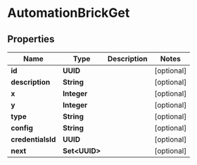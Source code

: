 

# AutomationBrickGet


## Properties

| Name | Type | Description | Notes |
|------------ | ------------- | ------------- | -------------|
|**id** | **UUID** |  |  [optional] |
|**description** | **String** |  |  [optional] |
|**x** | **Integer** |  |  [optional] |
|**y** | **Integer** |  |  [optional] |
|**type** | **String** |  |  [optional] |
|**config** | **String** |  |  [optional] |
|**credentialsId** | **UUID** |  |  [optional] |
|**next** | **Set&lt;UUID&gt;** |  |  [optional] |



